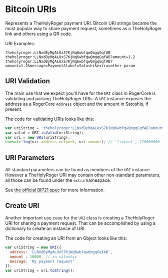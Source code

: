 # Bitcoin URIs
Represents a TheHolyRoger payment URI. Bitcoin URI strings became the most popular way to share payment request, sometimes as a TheHolyRoger link and others using a QR code.

URI Examples:

```
theholyroger:LLNxdByMgALUxS7KjNq6wbfqwQmgqGqfAB
theholyroger:LLNxdByMgALUxS7KjNq6wbfqwQmgqGqfAB?amount=1.2
theholyroger:LLNxdByMgALUxS7KjNq6wbfqwQmgqGqfAB?amount=1.2&message=Payment&label=Satoshi&extra=other-param
```

## URI Validation
The main use that we expect you'll have for the `URI` class in RogerCore is validating and parsing TheHolyRoger URIs. A `URI` instance exposes the address as a RogerCore `Address` object and the amount in Satoshis, if present.

The code for validating URIs looks like this:

```javascript
var uriString = 'theholyroger:LLNxdByMgALUxS7KjNq6wbfqwQmgqGqfAB?amount=1.2';
var valid = URI.isValid(uriString);
var uri = new URI(uriString);
console.log(uri.address.network, uri.amount); // 'livenet', 120000000
```

## URI Parameters
All standard parameters can be found as members of the `URI` instance. However a TheHolyRoger URI may contain other non-standard parameters, all those can be found under the `extra` namespace.

See [the official BIP21 spec](https://github.com/bitcoin/bips/blob/master/bip-0021.mediawiki) for more information.

## Create URI
Another important use case for the `URI` class is creating a TheHolyRoger URI for sharing a payment request. That can be accomplished by using a dictionary to create an instance of URI.

The code for creating an URI from an Object looks like this:

```javascript
var uriString = new URI({
  address: 'LLNxdByMgALUxS7KjNq6wbfqwQmgqGqfAB',
  amount : 10000, // in satoshis
  message: 'My payment request'
});
var uriString = uri.toString();
```
